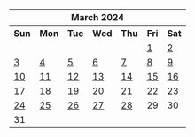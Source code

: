<table align="center" border="0" cellpadding="0" cellspacing="0" class="month">
 <tr>
  <th class="month" colspan="7">
   March 2024
  </th>
 </tr>
 <tr>
  <th class="sun">
   Sun
  </th>
  <th class="mon">
   Mon
  </th>
  <th class="tue">
   Tue
  </th>
  <th class="wed">
   Wed
  </th>
  <th class="thu">
   Thu
  </th>
  <th class="fri">
   Fri
  </th>
  <th class="sat">
   Sat
  </th>
 </tr>
 <tr>
  <td class="noday">
  </td>
  <td class="noday">
  </td>
  <td class="noday">
  </td>
  <td class="noday">
  </td>
  <td class="noday">
  </td>
  <td class="fri">
   <a href="20240301.py">
    1
   </a>
  </td>
  <td class="sat">
   <a href="20240302.py">
    2
   </a>
  </td>
 </tr>
 <tr>
  <td class="sun">
   <a href="20240303.py">
    3
   </a>
  </td>
  <td class="mon">
   <a href="20240304.py">
    4
   </a>
  </td>
  <td class="tue">
   <a href="20240305.py">
    5
   </a>
  </td>
  <td class="wed">
   <a href="20240306.py">
    6
   </a>
  </td>
  <td class="thu">
   <a href="20240307.py">
    7
   </a>
  </td>
  <td class="fri">
   <a href="20240308.py">
    8
   </a>
  </td>
  <td class="sat">
   <a href="20240309.py">
    9
   </a>
  </td>
 </tr>
 <tr>
  <td class="sun">
   <a href="20240310.py">
    10
   </a>
  </td>
  <td class="mon">
   <a href="20240311.py">
    11
   </a>
  </td>
  <td class="tue">
   <a href="20240312.py">
    12
   </a>
  </td>
  <td class="wed">
   <a href="20240313.py">
    13
   </a>
  </td>
  <td class="thu">
   <a href="20240314.py">
    14
   </a>
  </td>
  <td class="fri">
   <a href="20240315.py">
    15
   </a>
  </td>
  <td class="sat">
   <a href="20240316.py">
    16
   </a>
  </td>
 </tr>
 <tr>
  <td class="sun">
   <a href="20240317.py">
    17
   </a>
  </td>
  <td class="mon">
   <a href="20240318.py">
    18
   </a>
  </td>
  <td class="tue">
   <a href="20240319.py">
    19
   </a>
  </td>
  <td class="wed">
   <a href="20240320.py">
    20
   </a>
  </td>
  <td class="thu">
   <a href="20240321.py">
    21
   </a>
  </td>
  <td class="fri">
   <a href="20240322.py">
    22
   </a>
  </td>
  <td class="sat">
   <a href="20240323.py">
    23
   </a>
  </td>
 </tr>
 <tr>
  <td class="sun">
   <a href="20240324.py">
    24
   </a>
  </td>
  <td class="mon">
   <a href="20240325.py">
    25
   </a>
  </td>
  <td class="tue">
   <a href="20240326.py">
    26
   </a>
  </td>
  <td class="wed">
   <a href="20240327.py">
    27
   </a>
  </td>
  <td class="thu">
   <a href="20240328.py">
    28
   </a>
  </td>
  <td class="fri">
   29
  </td>
  <td class="sat">
   30
  </td>
 </tr>
 <tr>
  <td class="sun">
   31
  </td>
  <td class="noday">
  </td>
  <td class="noday">
  </td>
  <td class="noday">
  </td>
  <td class="noday">
  </td>
  <td class="noday">
  </td>
  <td class="noday">
  </td>
 </tr>
</table>
